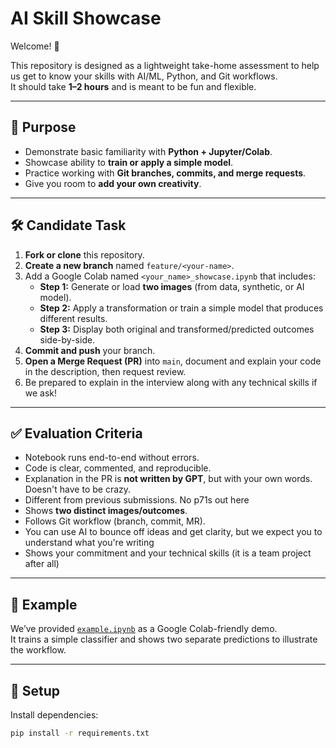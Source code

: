 # AI Skill Showcase

Welcome! 👋

This repository is designed as a lightweight take-home assessment to help us get to know your skills with AI/ML, Python, and Git workflows.  
It should take **1–2 hours** and is meant to be fun and flexible.

---

## 📌 Purpose
- Demonstrate basic familiarity with **Python + Jupyter/Colab**.
- Showcase ability to **train or apply a simple model**.
- Practice working with **Git branches, commits, and merge requests**.
- Give you room to **add your own creativity**.

---

## 🛠️ Candidate Task

1. **Fork or clone** this repository.
2. **Create a new branch** named `feature/<your-name>`.
3. Add a Google Colab named `<your_name>_showcase.ipynb` that includes:
   - **Step 1:** Generate or load **two images** (from data, synthetic, or AI model).
   - **Step 2:** Apply a transformation or train a simple model that produces different results.
   - **Step 3:** Display both original and transformed/predicted outcomes side-by-side.
4. **Commit and push** your branch.
5. **Open a Merge Request (PR)** into `main`, document and explain your code in the description, then request review.
6. Be prepared to explain in the interview along with any technical skills if we ask!

---

## ✅ Evaluation Criteria
- Notebook runs end-to-end without errors.
- Code is clear, commented, and reproducible.
- Explanation in the PR is **not written by GPT**, but with your own words. Doesn't have to be crazy.
- Different from previous submissions. No p71s out here
- Shows **two distinct images/outcomes**.
- Follows Git workflow (branch, commit, MR).
- You can use AI to bounce off ideas and get clarity, but we expect you to understand what you're writing
- Shows your commitment and your technical skills (it is a team project after all)

---

## 🚀 Example
We’ve provided [`example.ipynb`](./example.ipynb) as a Google Colab-friendly demo.  
It trains a simple classifier and shows two separate predictions to illustrate the workflow.

---

## 🔧 Setup
Install dependencies:
```bash
pip install -r requirements.txt
